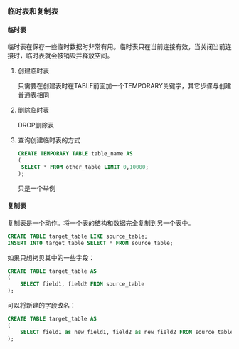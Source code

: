 ### **临时表和复制表**

#### 临时表

临时表在保存一些临时数据时非常有用。临时表只在当前连接有效，当关闭当前连接时，临时表就会被销毁并释放空间。

1. 创建临时表

   只需要在创建表时在TABLE前面加一个TEMPORARY关键字，其它步骤与创建普通表相同

2. 删除临时表

   DROP删除表

3. 查询创建临时表的方式

   ```sql
   CREATE TEMPORARY TABLE table_name AS
   (
   	SELECT * FROM other_table LIMIT 0,10000;
   );
   ```

   只是一个举例

#### 复制表

复制表是一个动作。将一个表的结构和数据完全复制到另一个表中。

```sql
CREATE TABLE target_table LIKE source_table;
INSERT INTO target_table SELECT * FROM source_table;
```

如果只想拷贝其中的一些字段：

```sql
CREATE TABLE target_table AS
(
	SELECT field1, field2 FROM source_table
);
```

可以将新建的字段改名：

```sql
CREATE TABLE target_table AS
(
	SELECT field1 as new_field1, field2 as new_field2 FROM source_table
);
```

